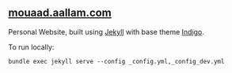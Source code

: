 ## [mouaad.aallam.com](http://mouaad.aallam.com)

Personal Website, built using [Jekyll](http://jekyllbootstrap.com) with base theme [Indigo](https://github.com/sergiokopplin/indigo).

To run locally:
```
bundle exec jekyll serve --config _config.yml,_config_dev.yml
```

